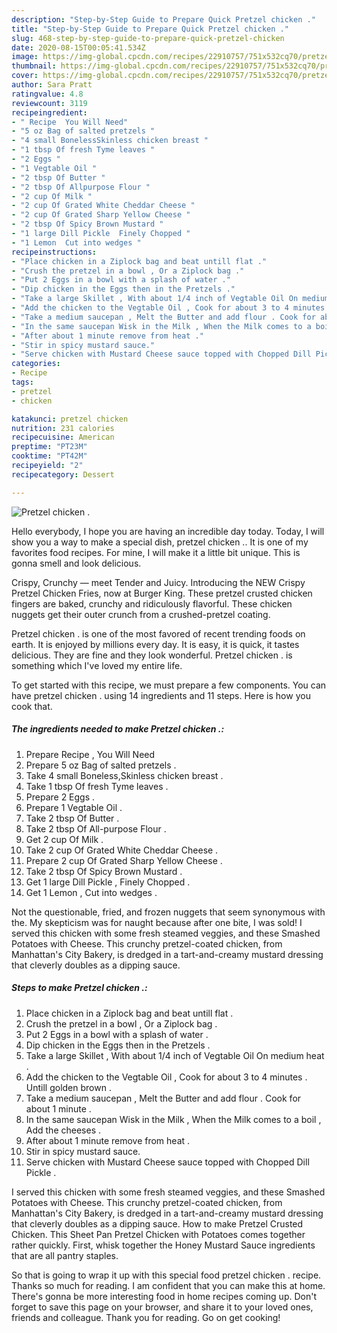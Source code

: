 ```yaml
---
description: "Step-by-Step Guide to Prepare Quick Pretzel chicken ."
title: "Step-by-Step Guide to Prepare Quick Pretzel chicken ."
slug: 468-step-by-step-guide-to-prepare-quick-pretzel-chicken
date: 2020-08-15T00:05:41.534Z
image: https://img-global.cpcdn.com/recipes/22910757/751x532cq70/pretzel-chicken-recipe-main-photo.jpg
thumbnail: https://img-global.cpcdn.com/recipes/22910757/751x532cq70/pretzel-chicken-recipe-main-photo.jpg
cover: https://img-global.cpcdn.com/recipes/22910757/751x532cq70/pretzel-chicken-recipe-main-photo.jpg
author: Sara Pratt
ratingvalue: 4.8
reviewcount: 3119
recipeingredient:
- " Recipe  You Will Need"
- "5 oz Bag of salted pretzels "
- "4 small BonelessSkinless chicken breast "
- "1 tbsp Of fresh Tyme leaves "
- "2 Eggs "
- "1 Vegtable Oil "
- "2 tbsp Of Butter "
- "2 tbsp Of Allpurpose Flour "
- "2 cup Of Milk "
- "2 cup Of Grated White Cheddar Cheese "
- "2 cup Of Grated Sharp Yellow Cheese "
- "2 tbsp Of Spicy Brown Mustard "
- "1 large Dill Pickle  Finely Chopped "
- "1 Lemon  Cut into wedges "
recipeinstructions:
- "Place chicken in a Ziplock bag and beat untill flat ."
- "Crush the pretzel in a bowl , Or a Ziplock bag ."
- "Put 2 Eggs in a bowl with a splash of water ."
- "Dip chicken in the Eggs then in the Pretzels ."
- "Take a large Skillet , With about 1/4 inch of Vegtable Oil On medium heat ."
- "Add the chicken to the Vegtable Oil , Cook for about 3 to 4 minutes . Untill golden brown ."
- "Take a medium saucepan , Melt the Butter and add flour . Cook for about 1 minute ."
- "In the same saucepan Wisk in the Milk , When the Milk comes to a boil , Add the cheeses ."
- "After about 1 minute remove from heat ."
- "Stir in spicy mustard sauce."
- "Serve chicken with Mustard Cheese sauce topped with Chopped Dill Pickle ."
categories:
- Recipe
tags:
- pretzel
- chicken

katakunci: pretzel chicken 
nutrition: 231 calories
recipecuisine: American
preptime: "PT23M"
cooktime: "PT42M"
recipeyield: "2"
recipecategory: Dessert

---
```



![Pretzel chicken .](https://img-global.cpcdn.com/recipes/22910757/751x532cq70/pretzel-chicken-recipe-main-photo.jpg)

Hello everybody, I hope you are having an incredible day today. Today, I will show you a way to make a special dish, pretzel chicken .. It is one of my favorites food recipes. For mine, I will make it a little bit unique. This is gonna smell and look delicious.

Crispy, Crunchy — meet Tender and Juicy. Introducing the NEW Crispy Pretzel Chicken Fries, now at Burger King. These pretzel crusted chicken fingers are baked, crunchy and ridiculously flavorful. These chicken nuggets get their outer crunch from a crushed-pretzel coating.

Pretzel chicken . is one of the most favored of recent trending foods on earth. It is enjoyed by millions every day. It is easy, it is quick, it tastes delicious. They are fine and they look wonderful. Pretzel chicken . is something which I've loved my entire life.


To get started with this recipe, we must prepare a few components. You can have pretzel chicken . using 14 ingredients and 11 steps. Here is how you cook that.

<!--inarticleads1-->

##### The ingredients needed to make Pretzel chicken .:

1. Prepare  Recipe , You Will Need
1. Prepare 5 oz Bag of salted pretzels .
1. Take 4 small Boneless,Skinless chicken breast .
1. Take 1 tbsp Of fresh Tyme leaves .
1. Prepare 2 Eggs .
1. Prepare 1 Vegtable Oil .
1. Take 2 tbsp Of Butter .
1. Take 2 tbsp Of All-purpose Flour .
1. Get 2 cup Of Milk .
1. Take 2 cup Of Grated White Cheddar Cheese .
1. Prepare 2 cup Of Grated Sharp Yellow Cheese .
1. Take 2 tbsp Of Spicy Brown Mustard .
1. Get 1 large Dill Pickle , Finely Chopped .
1. Get 1 Lemon , Cut into wedges .


Not the questionable, fried, and frozen nuggets that seem synonymous with the. My skepticism was for naught because after one bite, I was sold! I served this chicken with some fresh steamed veggies, and these Smashed Potatoes with Cheese. This crunchy pretzel-coated chicken, from Manhattan&#39;s City Bakery, is dredged in a tart-and-creamy mustard dressing that cleverly doubles as a dipping sauce. 

<!--inarticleads2-->

##### Steps to make Pretzel chicken .:

1. Place chicken in a Ziplock bag and beat untill flat .
1. Crush the pretzel in a bowl , Or a Ziplock bag .
1. Put 2 Eggs in a bowl with a splash of water .
1. Dip chicken in the Eggs then in the Pretzels .
1. Take a large Skillet , With about 1/4 inch of Vegtable Oil On medium heat .
1. Add the chicken to the Vegtable Oil , Cook for about 3 to 4 minutes . Untill golden brown .
1. Take a medium saucepan , Melt the Butter and add flour . Cook for about 1 minute .
1. In the same saucepan Wisk in the Milk , When the Milk comes to a boil , Add the cheeses .
1. After about 1 minute remove from heat .
1. Stir in spicy mustard sauce.
1. Serve chicken with Mustard Cheese sauce topped with Chopped Dill Pickle .


I served this chicken with some fresh steamed veggies, and these Smashed Potatoes with Cheese. This crunchy pretzel-coated chicken, from Manhattan&#39;s City Bakery, is dredged in a tart-and-creamy mustard dressing that cleverly doubles as a dipping sauce. How to make Pretzel Crusted Chicken. This Sheet Pan Pretzel Chicken with Potatoes comes together rather quickly. First, whisk together the Honey Mustard Sauce ingredients that are all pantry staples. 

So that is going to wrap it up with this special food pretzel chicken . recipe. Thanks so much for reading. I am confident that you can make this at home. There's gonna be more interesting food in home recipes coming up. Don't forget to save this page on your browser, and share it to your loved ones, friends and colleague. Thank you for reading. Go on get cooking!
